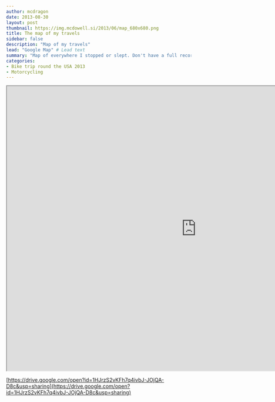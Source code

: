 ```yaml
---
author: mcdragon
date: 2013-08-30
layout: post
thumbnail: https://img.mcdowell.si/2013/06/map_680x680.png
title: The map of my travels
sidebar: false
description: "Map of my travels"
lead: "Google Map" # Lead text
summary: "Map of everywhere I stopped or slept. Don't have a full record of every road I took as Google Maps didn't have that feature working very well back then."
categories:
- Bike trip round the USA 2013
- Motorcycling
---
```

<iframe src="https://www.google.com/maps/d/u/0/embed?mid=1HJrzS2vKFh7q4ivbJ-JOjQA-D8c" width="1030" height="773"></iframe>

[https://drive.google.com/open?id=1HJrzS2vKFh7q4ivbJ-JOjQA-D8c&usp=sharing](https://drive.google.com/open?id=1HJrzS2vKFh7q4ivbJ-JOjQA-D8c&usp=sharing)
